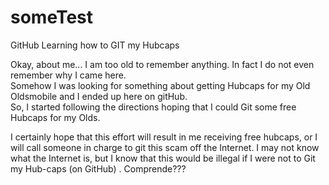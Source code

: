 # someTest
GitHub
Learning how to GIT my Hubcaps

Okay, about me...  I am too old to remember anything.  In fact I do not even remember why I came here.  
Somehow I was looking for something about getting Hubcaps for my Old Oldsmobile and I ended up here on gitHub.  
So, I started following the directions hoping that I could Git some free Hubcaps for my Olds.

I certainly hope that this effort will result in me receiving free hubcaps, or I will call someone in charge to git this scam off the Internet.  I may not know what the Internet is, but I know that this would be illegal if I were not to Git my Hub-caps (on GitHub) .  Comprende???

